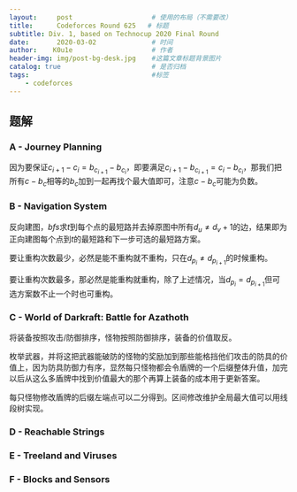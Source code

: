 ```yaml
---
layout:     post   				    # 使用的布局（不需要改）
title:      Codeforces Round 625   # 标题 
subtitle: Div. 1, based on Technocup 2020 Final Round
date:       2020-03-02 				# 时间
author:    K0u1e					# 作者
header-img: img/post-bg-desk.jpg 	#这篇文章标题背景图片
catalog: true 						# 是否归档
tags:								#标签
    - codeforces
---
```


## 题解

### A - Journey Planning

因为要保证$c_{i+1}-c_i=b_{c_{i+1}}-b_{c_i}$，即要满足$c_{i+1}-b_{c_{i+1}}=c_i-b_{c_i}$，那我们把所有$c-b_c$相等的$b_c$加到一起再找个最大值即可，注意$c-b_c$可能为负数。

### B - Navigation System

反向建图，$bfs$求$t$到每个点的最短路并去掉原图中所有$d_u \ne d_v+1$的边，结果即为正向建图每个点到$t$的最短路和下一步可选的最短路方案。

要让重构次数最少，必然是能不重构就不重构，只在$d_{p_i}\ne d_{p_{i+1}}$的时候重构。

要让重构次数最多，那必然是能重构就重构，除了上述情况，当$d_{p_i}=d_{p_{i+1}}$但可选方案数不止一个时也可重构。

### C -  World of Darkraft: Battle for Azathoth

将装备按照攻击/防御排序，怪物按照防御排序，装备的价值取反。

枚举武器，并将这把武器能破防的怪物的奖励加到那些能格挡他们攻击的防具的价值上，因为防具防御力有序，显然每只怪物都会令盾牌的一个后缀整体升值，加完以后从这么多盾牌中找到价值最大的那个再算上装备的成本用于更新答案。

每只怪物修改盾牌的后缀左端点可以二分得到。区间修改维护全局最大值可以用线段树实现。

### D -  Reachable Strings

### E -  Treeland and Viruses

### F - Blocks and Sensors
